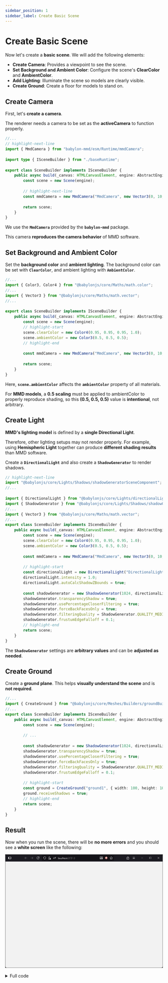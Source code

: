 ```yaml
---
sidebar_position: 1
sidebar_label: Create Basic Scene
---
```


# Create Basic Scene

Now let's create a **basic scene**. We will add the following elements:

- **Create Camera**: Provides a viewpoint to see the scene.
- **Set Background and Ambient Color**: Configure the scene's **ClearColor** and **AmbientColor**.
- **Add Lighting**: Illuminate the scene so models are clearly visible.
- **Create Ground**: Create a floor for models to stand on.

## Create Camera

First, let's **create a camera**.

The renderer needs a camera to be set as the **activeCamera** to function properly.

```typescript title="src/sceneBuilder.ts"
//...
// highlight-next-line
import { MmdCamera } from "babylon-mmd/esm/Runtime/mmdCamera";

import type { ISceneBuilder } from "./baseRuntime";

export class SceneBuilder implements ISceneBuilder {
    public async build(_canvas: HTMLCanvasElement, engine: AbstractEngine): Promise<Scene> {
        const scene = new Scene(engine);
        
        // highlight-next-line
        const mmdCamera = new MmdCamera("MmdCamera", new Vector3(0, 10, 0), scene);

        return scene;
    }
}
```

We use the **`MmdCamera`** provided by the **`babylon-mmd`** package.

This camera **reproduces the camera behavior** of MMD software.

## Set Background and Ambient Color

Set the **background color** and **ambient lighting**. The background color can be set with **`ClearColor`**, and ambient lighting with **`AmbientColor`**.

```typescript title="src/sceneBuilder.ts"
//...
import { Color3, Color4 } from "@babylonjs/core/Maths/math.color";
//...
import { Vector3 } from "@babylonjs/core/Maths/math.vector";
//...

export class SceneBuilder implements ISceneBuilder {
    public async build(_canvas: HTMLCanvasElement, engine: AbstractEngine): Promise<Scene> {
        const scene = new Scene(engine);
        // highlight-start
        scene.clearColor = new Color4(0.95, 0.95, 0.95, 1.0);
        scene.ambientColor = new Color3(0.5, 0.5, 0.5);
        // highlight-end

        const mmdCamera = new MmdCamera("MmdCamera", new Vector3(0, 10, 0), scene);

        return scene;
    }
}
```

Here, **`scene.ambientColor`** affects the **`ambientColor`** property of all materials.

For **MMD models**, a **0.5 scaling** must be applied to ambientColor to properly reproduce shading, so this **(0.5, 0.5, 0.5)** value is **intentional**, not arbitrary.

## Create Light

**MMD's lighting model** is defined by a **single Directional Light**.

Therefore, other lighting setups may not render properly. For example, using **Hemispheric Light** together can produce **different shading results** than MMD software.

Create a **`DirectionalLight`** and also create a **`ShadowGenerator`** to render shadows.

```typescript title="src/sceneBuilder.ts"
// highlight-next-line
import "@babylonjs/core/Lights/Shadows/shadowGeneratorSceneComponent";
//...

import { DirectionalLight } from "@babylonjs/core/Lights/directionalLight";
import { ShadowGenerator } from "@babylonjs/core/Lights/Shadows/shadowGenerator";
//...
import { Vector3 } from "@babylonjs/core/Maths/math.vector";
//...
export class SceneBuilder implements ISceneBuilder {
    public async build(_canvas: HTMLCanvasElement, engine: AbstractEngine): Promise<Scene> {
        const scene = new Scene(engine);
        scene.clearColor = new Color4(0.95, 0.95, 0.95, 1.0);
        scene.ambientColor = new Color3(0.5, 0.5, 0.5);

        const mmdCamera = new MmdCamera("MmdCamera", new Vector3(0, 10, 0), scene);

        // highlight-start
        const directionalLight = new DirectionalLight("DirectionalLight", new Vector3(0.5, -1, 1), scene);
        directionalLight.intensity = 1.0;
        directionalLight.autoCalcShadowZBounds = true;

        const shadowGenerator = new ShadowGenerator(1024, directionalLight, true);
        shadowGenerator.transparencyShadow = true;
        shadowGenerator.usePercentageCloserFiltering = true;
        shadowGenerator.forceBackFacesOnly = true;
        shadowGenerator.filteringQuality = ShadowGenerator.QUALITY_MEDIUM;
        shadowGenerator.frustumEdgeFalloff = 0.1;
        // highlight-end
        return scene;
    }
}
```

The **`ShadowGenerator`** settings are **arbitrary values** and can be **adjusted as needed**.

## Create Ground

Create a **ground plane**. This helps **visually understand the scene** and is **not required**.

```typescript title="src/sceneBuilder.ts"
//...
import { CreateGround } from "@babylonjs/core/Meshes/Builders/groundBuilder";
//...
export class SceneBuilder implements ISceneBuilder {
    public async build(_canvas: HTMLCanvasElement, engine: AbstractEngine): Promise<Scene> {
        const scene = new Scene(engine);
        
        // ...

        const shadowGenerator = new ShadowGenerator(1024, directionalLight, true);
        shadowGenerator.transparencyShadow = true;
        shadowGenerator.usePercentageCloserFiltering = true;
        shadowGenerator.forceBackFacesOnly = true;
        shadowGenerator.filteringQuality = ShadowGenerator.QUALITY_MEDIUM;
        shadowGenerator.frustumEdgeFalloff = 0.1;

        // highlight-start
        const ground = CreateGround("ground1", { width: 100, height: 100, subdivisions: 2, updatable: false }, scene);
        ground.receiveShadows = true;
        // highlight-end
        return scene;
    }
}
```

## Result

Now when you run the scene, there will be **no more errors** and you should see a **white screen** like the following:

![result](result.png)

<details>
<summary>Full code</summary>
```typescript title="src/sceneBuilder.ts"
// highlight-next-line
import "@babylonjs/core/Lights/Shadows/shadowGeneratorSceneComponent";

import type { AbstractEngine } from "@babylonjs/core/Engines/abstractEngine";
// highlight-start
import { DirectionalLight } from "@babylonjs/core/Lights/directionalLight";
import { ShadowGenerator } from "@babylonjs/core/Lights/Shadows/shadowGenerator";
import { Color3, Color4 } from "@babylonjs/core/Maths/math.color";
import { Vector3 } from "@babylonjs/core/Maths/math.vector";
import { CreateGround } from "@babylonjs/core/Meshes/Builders/groundBuilder";
// highlight-end
import { Scene } from "@babylonjs/core/scene";
// highlight-next-line
import { MmdCamera } from "babylon-mmd/esm/Runtime/mmdCamera";

import type { ISceneBuilder } from "./baseRuntime";

export class SceneBuilder implements ISceneBuilder {
    public async build(_canvas: HTMLCanvasElement, engine: AbstractEngine): Promise<Scene> {
        const scene = new Scene(engine);
        // highlight-start
        scene.clearColor = new Color4(0.95, 0.95, 0.95, 1.0);
        scene.ambientColor = new Color3(0.5, 0.5, 0.5);

        const mmdCamera = new MmdCamera("MmdCamera", new Vector3(0, 10, 0), scene);

        const directionalLight = new DirectionalLight("DirectionalLight", new Vector3(0.5, -1, 1), scene);
        directionalLight.intensity = 1.0;
        directionalLight.autoCalcShadowZBounds = true;

        const shadowGenerator = new ShadowGenerator(1024, directionalLight, true);
        shadowGenerator.transparencyShadow = true;
        shadowGenerator.usePercentageCloserFiltering = true;
        shadowGenerator.forceBackFacesOnly = true;
        shadowGenerator.filteringQuality = ShadowGenerator.QUALITY_MEDIUM;
        shadowGenerator.frustumEdgeFalloff = 0.1;

        const ground = CreateGround("ground1", { width: 100, height: 100, subdivisions: 2, updatable: false }, scene);
        ground.receiveShadows = true;
        // highlight-end

        return scene;
    }
}
```
</details>
